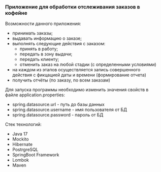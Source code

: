 ### Приложение для обработки отслеживания заказов в кофейне
Возможности данного приложения:
- принимать заказы;
- выдавать информацию о заказе;
- выполнять следующие действия с заказом:
    - принять в работу;
    - передать в зону выдачи;
    - передать клиенту;
    - отменить заказ на любой стадии (с определенными условиями)
- на каждом из этапов осуществляется запись совершенного действия с фикцацией даты и времени (формирование отчета)
- получить отчёты (по заказу, по всем заказам)

Для запуска программы необходимо изменить значения свойств в файле application.properties:
- spring.datasource.url - путь до базы данных
- spring.datasource.username - имя пользователя от БД
- spring.datasource.password - пароль от БД
 
Стек технологий:
- Java 17
- Mockito
- Hibernate
- PostrgreSQL
- SpringBoot Framework
- Lombok
- Maven
